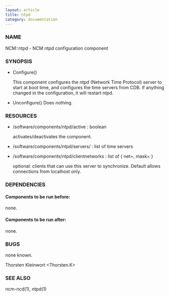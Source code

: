 ```yaml
---
layout: article
title: ntpd
category: documentation
---
```

### NAME

NCM::ntpd - NCM ntpd configuration component

### SYNOPSIS

- Configure()

    This component configures the ntpd (Network Time Protocol) server to
    start at boot time, and configures the time servers from CDB. If
    anything changed in the configuration, it will restart ntpd.

- Unconfigure()
Does nothing.

### RESOURCES

- /software/components/ntpd/active : boolean

    activates/deactivates the component.

- /software/components/ntpd/servers/ : list of time servers
- /software/components/ntpd/clientnetworks : list of { net=, mask= }

    optional: clients that can use this server to synchronize. Default allows
    connections from localhost only.

### DEPENDENCIES

#### Components to be run before:

none.

#### Components to be run after:

none.

### BUGS

none known.

Thorsten Kleinwort <Thorsten.K>

### SEE ALSO

ncm-ncd(1), ntpd(1)
